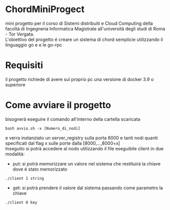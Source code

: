 # ChordMiniProgect
mini progetto per il corso di Sistemi distribuiti e Cloud Computing della facoltà di Ingegneria Informatica Magistrale all'università degli studi di Roma - Tor Vergata.  
L'obiettivo del progetto é creare un sistema di chord semplicie utilizzando il linguaggio go e e le go-rpc
# Requisiti
il progetto richiede di avere sul proprio pc una versione di docker 3.9 o superiore
# Come avviare il progetto
bisognerà eseguire il comando all'interno della cartella scaricata
```
bash avvio.sh -x [Numero_di_nodi]
```
e verra instanziato un server_registry sulla porta 8000 e tanti nodi quanti specificati dal flag x sulle porte dalla [8000,...,8000+x]<br>
Inseguito si potrà accedere al nodo utilizzando il file eseguibile client in due modalità:
- put: si potrà memorizzare un valore nel sistema che restituirà la chiave dove é stato memorizzato
```
./client 1 string
```
- get: si potrà prendere il valore dal sistema passando come parametro la chiave
```
./client 0 key
```
